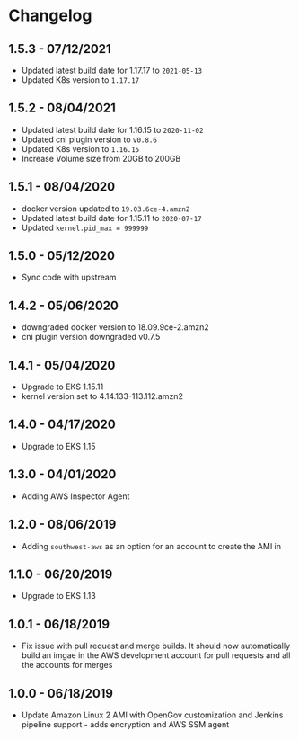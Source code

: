 # Changelog
1.5.3 - 07/12/2021
-----------------------
- Updated latest build date for 1.17.17 to `2021-05-13`
- Updated K8s version to `1.17.17`

1.5.2 - 08/04/2021
-----------------------
- Updated latest build date for 1.16.15 to `2020-11-02`
- Updated cni plugin version to `v0.8.6`
- Updated K8s version to `1.16.15`
- Increase Volume size from 20GB to 200GB

1.5.1 - 08/04/2020
-----------------------
- docker version updated to `19.03.6ce-4.amzn2`
- Updated latest build date for 1.15.11  to `2020-07-17`
- Updated `kernel.pid_max = 999999`

1.5.0 - 05/12/2020
-----------------------
- Sync code with upstream

1.4.2 - 05/06/2020
-----------------------
- downgraded docker version to 18.09.9ce-2.amzn2
- cni plugin version downgraded v0.7.5  

1.4.1 - 05/04/2020
-----------------------
- Upgrade to EKS 1.15.11
- kernel version set to 4.14.133-113.112.amzn2

1.4.0 - 04/17/2020
-----------------------
- Upgrade to EKS 1.15

1.3.0 - 04/01/2020
-----------------------
- Adding AWS Inspector Agent

1.2.0 - 08/06/2019
-----------------------
- Adding `southwest-aws` as an option for an account to create the AMI in

1.1.0 - 06/20/2019
-----------------------
- Upgrade to EKS 1.13

1.0.1 - 06/18/2019
-----------------------
- Fix issue with pull request and merge builds. It should now automatically build an imgae in the AWS development account for pull requests and all the accounts for merges

1.0.0 - 06/18/2019
-----------------------
- Update Amazon Linux 2 AMI with OpenGov customization and Jenkins pipeline support - adds encryption and AWS SSM agent
